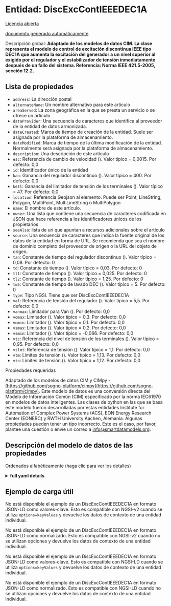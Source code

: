 Entidad: DiscExcContIEEEDEC1A  
=============================  
[Licencia abierta](https://github.com/smart-data-models//dataModel.EnergyCIM/blob/master/DiscExcContIEEEDEC1A/LICENSE.md)  
[documento generado automáticamente](https://docs.google.com/presentation/d/e/2PACX-1vTs-Ng5dIAwkg91oTTUdt8ua7woBXhPnwavZ0FxgR8BsAI_Ek3C5q97Nd94HS8KhP-r_quD4H0fgyt3/pub?start=false&loop=false&delayms=3000#slide=id.gb715ace035_0_60)  
Descripción global: **Adaptado de los modelos de datos CIM. La clase representa el modelo de control de excitación discontinua IEEE tipo DEC1A que aumenta la excitación del generador a un nivel superior al exigido por el regulador y el estabilizador de tensión inmediatamente después de un fallo del sistema.  Referencia: Norma IEEE 421.5-2005, sección 12.2.**  

## Lista de propiedades  

- `address`: La dirección postal  - `alternateName`: Un nombre alternativo para este artículo  - `areaServed`: La zona geográfica en la que se presta un servicio o se ofrece un artículo  - `dataProvider`: Una secuencia de caracteres que identifica al proveedor de la entidad de datos armonizada.  - `dateCreated`: Marca de tiempo de creación de la entidad. Suele ser asignada por la plataforma de almacenamiento.  - `dateModified`: Marca de tiempo de la última modificación de la entidad. Normalmente será asignada por la plataforma de almacenamiento.  - `description`: Una descripción de este artículo  - `esc`: Referencia de cambio de velocidad ().  Valor típico = 0,0015. Por defecto: 0,0  - `id`: Identificador único de la entidad  - `kan`: Ganancia del regulador discontinuo ().  Valor típico = 400. Por defecto: 0,0  - `ketl`: Ganancia del limitador de tensión de los terminales ().  Valor típico = 47. Por defecto: 0,0  - `location`: Referencia Geojson al elemento. Puede ser Point, LineString, Polygon, MultiPoint, MultiLineString o MultiPolygon  - `name`: El nombre de este artículo.  - `owner`: Una lista que contiene una secuencia de caracteres codificada en JSON que hace referencia a los identificadores únicos de los propietarios  - `seeAlso`: lista de uri que apuntan a recursos adicionales sobre el artículo  - `source`: Una secuencia de caracteres que indica la fuente original de los datos de la entidad en forma de URL. Se recomienda que sea el nombre de dominio completo del proveedor de origen o la URL del objeto de origen.  - `tan`: Constante de tiempo del regulador discontinuo ().  Valor típico = 0,08. Por defecto: 0  - `td`: Constante de tiempo ().  Valor típico = 0,03. Por defecto: 0  - `tl1`: Constante de tiempo ().  Valor típico = 0,025. Por defecto: 0  - `tl2`: Constante de tiempo ().  Valor típico = 1,25. Por defecto: 0  - `tw5`: Constante de tiempo de lavado DEC ().  Valor típico = 5. Por defecto: 0  - `type`: Tipo NGSI. Tiene que ser DiscExcContIEEEDEC1A  - `val`: Referencia de tensión del regulador ().  Valor típico = 5,5. Por defecto: 0,0  - `vanmax`: Limitador para Van (). Por defecto: 0,0  - `vomax`: Limitador ().  Valor típico = 0,3. Por defecto: 0,0  - `vomin`: Limitador ().  Valor típico = 0,1. Por defecto: 0,0  - `vsmax`: Limitador ().  Valor típico = 0,2. Por defecto: 0,0  - `vsmin`: Limitador ().  Valor típico = -0,066. Por defecto: 0,0  - `vtc`: Referencia del nivel de tensión de los terminales ().  Valor típico = 0,95. Por defecto: 0,0  - `vtlmt`: Referencia de tensión ().  Valor típico = 1,1. Por defecto: 0,0  - `vtm`: Límites de tensión ().  Valor típico = 1,13. Por defecto: 0,0  - `vtn`: Límites de tensión ().  Valor típico = 1,12. Por defecto: 0,0    
Propiedades requeridas  
Adaptado de los modelos de datos CIM y CIMpy - [https://github.com/sogno-platform/cimpy](https://github.com/sogno-platform/cimpy). Este modelo de datos es una conversión directa del Modelo de Información Común (CIM) especificado por la norma IEC61970 en modelos de datos inteligentes. Las clases de python en las que se basa este modelo fueron desarrolladas por estas entidades Institute for Automation of Complex Power Systems (ACS), EON Energy Research Center (EONERC) y RWTH University Aachen, Alemania. Algunas propiedades pueden tener un tipo incorrecto. Este es el caso, por favor, plantee una cuestión o envíe un correo a info@smartdatamodels.org.  
## Descripción del modelo de datos de las propiedades  
Ordenados alfabéticamente (haga clic para ver los detalles)  
<details><summary><strong>full yaml details</strong></summary>    
```yaml  
DiscExcContIEEEDEC1A:    
  description: 'Adapted from CIM data models. The class represents IEEE Type DEC1A discontinuous excitation control model that boosts generator excitation to a level higher than that demanded by the voltage regulator and stabilizer immediately following a system fault.  Reference: IEEE Standard 421.5-2005 Section 12.2.'    
  properties:    
    address:    
      description: 'The mailing address'    
      properties:    
        addressCountry:    
          description: 'Property. The country. For example, Spain. Model:''https://schema.org/addressCountry'''    
          type: string    
        addressLocality:    
          description: 'Property. The locality in which the street address is, and which is in the region. Model:''https://schema.org/addressLocality'''    
          type: string    
        addressRegion:    
          description: 'Property. The region in which the locality is, and which is in the country. Model:''https://schema.org/addressRegion'''    
          type: string    
        postOfficeBoxNumber:    
          description: 'Property. The post office box number for PO box addresses. For example, 03578. Model:''https://schema.org/postOfficeBoxNumber'''    
          type: string    
        postalCode:    
          description: 'Property. The postal code. For example, 24004. Model:''https://schema.org/https://schema.org/postalCode'''    
          type: string    
        streetAddress:    
          description: 'Property. The street address. Model:''https://schema.org/streetAddress'''    
          type: string    
      type: Property    
      x-ngsi:    
        model: https://schema.org/address    
    alternateName:    
      description: 'An alternative name for this item'    
      type: Property    
    areaServed:    
      description: 'The geographic area where a service or offered item is provided'    
      type: Property    
      x-ngsi:    
        model: https://schema.org/Text    
    dataProvider:    
      description: 'A sequence of characters identifying the provider of the harmonised data entity.'    
      type: Property    
    dateCreated:    
      description: 'Entity creation timestamp. This will usually be allocated by the storage platform.'    
      format: date-time    
      type: Property    
    dateModified:    
      description: 'Timestamp of the last modification of the entity. This will usually be allocated by the storage platform.'    
      format: date-time    
      type: Property    
    description:    
      description: 'A description of this item'    
      type: Property    
    esc:    
      description: 'Speed change reference ().  Typical Value = 0.0015. Default: 0.0'    
      type: number    
      x-ngsi:    
        model: https://schema.org/Number    
    id:    
      anyOf: &discexccontieeedec1a_-_properties_-_owner_-_items_-_anyof    
        - description: 'Property. Identifier format of any NGSI entity'    
          maxLength: 256    
          minLength: 1    
          pattern: ^[\w\-\.\{\}\$\+\*\[\]`|~^@!,:\\]+$    
          type: string    
        - description: 'Property. Identifier format of any NGSI entity'    
          format: uri    
          type: string    
      description: 'Unique identifier of the entity'    
      type: Property    
    kan:    
      description: 'Discontinuous controller gain ().  Typical Value = 400. Default: 0.0'    
      type: number    
      x-ngsi:    
        model: https://schema.org/Number    
    ketl:    
      description: 'Terminal voltage limiter gain ().  Typical Value = 47. Default: 0.0'    
      type: number    
      x-ngsi:    
        model: https://schema.org/Number    
    location:    
      description: 'Geojson reference to the item. It can be Point, LineString, Polygon, MultiPoint, MultiLineString or MultiPolygon'    
      oneOf:    
        - description: 'Geoproperty. Geojson reference to the item. Point'    
          properties:    
            bbox:    
              items:    
                type: number    
              minItems: 4    
              type: array    
            coordinates:    
              items:    
                type: number    
              minItems: 2    
              type: array    
            type:    
              enum:    
                - Point    
              type: string    
          required:    
            - type    
            - coordinates    
          title: 'GeoJSON Point'    
          type: object    
        - description: 'Geoproperty. Geojson reference to the item. LineString'    
          properties:    
            bbox:    
              items:    
                type: number    
              minItems: 4    
              type: array    
            coordinates:    
              items:    
                items:    
                  type: number    
                minItems: 2    
                type: array    
              minItems: 2    
              type: array    
            type:    
              enum:    
                - LineString    
              type: string    
          required:    
            - type    
            - coordinates    
          title: 'GeoJSON LineString'    
          type: object    
        - description: 'Geoproperty. Geojson reference to the item. Polygon'    
          properties:    
            bbox:    
              items:    
                type: number    
              minItems: 4    
              type: array    
            coordinates:    
              items:    
                items:    
                  items:    
                    type: number    
                  minItems: 2    
                  type: array    
                minItems: 4    
                type: array    
              type: array    
            type:    
              enum:    
                - Polygon    
              type: string    
          required:    
            - type    
            - coordinates    
          title: 'GeoJSON Polygon'    
          type: object    
        - description: 'Geoproperty. Geojson reference to the item. MultiPoint'    
          properties:    
            bbox:    
              items:    
                type: number    
              minItems: 4    
              type: array    
            coordinates:    
              items:    
                items:    
                  type: number    
                minItems: 2    
                type: array    
              type: array    
            type:    
              enum:    
                - MultiPoint    
              type: string    
          required:    
            - type    
            - coordinates    
          title: 'GeoJSON MultiPoint'    
          type: object    
        - description: 'Geoproperty. Geojson reference to the item. MultiLineString'    
          properties:    
            bbox:    
              items:    
                type: number    
              minItems: 4    
              type: array    
            coordinates:    
              items:    
                items:    
                  items:    
                    type: number    
                  minItems: 2    
                  type: array    
                minItems: 2    
                type: array    
              type: array    
            type:    
              enum:    
                - MultiLineString    
              type: string    
          required:    
            - type    
            - coordinates    
          title: 'GeoJSON MultiLineString'    
          type: object    
        - description: 'Geoproperty. Geojson reference to the item. MultiLineString'    
          properties:    
            bbox:    
              items:    
                type: number    
              minItems: 4    
              type: array    
            coordinates:    
              items:    
                items:    
                  items:    
                    items:    
                      type: number    
                    minItems: 2    
                    type: array    
                  minItems: 4    
                  type: array    
                type: array    
              type: array    
            type:    
              enum:    
                - MultiPolygon    
              type: string    
          required:    
            - type    
            - coordinates    
          title: 'GeoJSON MultiPolygon'    
          type: object    
      type: Geoproperty    
    name:    
      description: 'The name of this item.'    
      type: Property    
    owner:    
      description: 'A List containing a JSON encoded sequence of characters referencing the unique Ids of the owner(s)'    
      items:    
        anyOf: *discexccontieeedec1a_-_properties_-_owner_-_items_-_anyof    
        description: 'Property. Unique identifier of the entity'    
      type: Property    
    seeAlso:    
      description: 'list of uri pointing to additional resources about the item'    
      oneOf:    
        - items:    
            format: uri    
            type: string    
          minItems: 1    
          type: array    
        - format: uri    
          type: string    
      type: Property    
    source:    
      description: 'A sequence of characters giving the original source of the entity data as a URL. Recommended to be the fully qualified domain name of the source provider, or the URL to the source object.'    
      type: Property    
    tan:    
      description: 'Discontinuous controller time constant ().  Typical Value = 0.08. Default: 0'    
      type: number    
      x-ngsi:    
        model: https://schema.org/Number    
    td:    
      description: 'Time constant ().  Typical Value = 0.03. Default: 0'    
      type: number    
      x-ngsi:    
        model: https://schema.org/Number    
    tl1:    
      description: 'Time constant ().  Typical Value = 0.025. Default: 0'    
      type: number    
      x-ngsi:    
        model: https://schema.org/Number    
    tl2:    
      description: 'Time constant ().  Typical Value = 1.25. Default: 0'    
      type: number    
      x-ngsi:    
        model: https://schema.org/Number    
    tw5:    
      description: 'DEC washout time constant ().  Typical Value = 5. Default: 0'    
      type: number    
      x-ngsi:    
        model: https://schema.org/Number    
    type:    
      description: 'NGSI type. It has to be DiscExcContIEEEDEC1A'    
      enum:    
        - DiscExcContIEEEDEC1A    
      type: Property    
    val:    
      description: 'Regulator voltage reference ().  Typical Value = 5.5. Default: 0.0'    
      type: number    
      x-ngsi:    
        model: https://schema.org/Number    
    vanmax:    
      description: 'Limiter for Van (). Default: 0.0'    
      type: number    
      x-ngsi:    
        model: https://schema.org/Number    
    vomax:    
      description: 'Limiter ().  Typical Value = 0.3. Default: 0.0'    
      type: number    
      x-ngsi:    
        model: https://schema.org/Number    
    vomin:    
      description: 'Limiter ().  Typical Value = 0.1. Default: 0.0'    
      type: number    
      x-ngsi:    
        model: https://schema.org/Number    
    vsmax:    
      description: 'Limiter ().  Typical Value = 0.2. Default: 0.0'    
      type: number    
      x-ngsi:    
        model: https://schema.org/Number    
    vsmin:    
      description: 'Limiter ().  Typical Value = -0.066. Default: 0.0'    
      type: number    
      x-ngsi:    
        model: https://schema.org/Number    
    vtc:    
      description: 'Terminal voltage level reference ().  Typical Value = 0.95. Default: 0.0'    
      type: number    
      x-ngsi:    
        model: https://schema.org/Number    
    vtlmt:    
      description: 'Voltage reference ().  Typical Value = 1.1. Default: 0.0'    
      type: number    
      x-ngsi:    
        model: https://schema.org/Number    
    vtm:    
      description: 'Voltage limits ().  Typical Value = 1.13. Default: 0.0'    
      type: number    
      x-ngsi:    
        model: https://schema.org/Number    
    vtn:    
      description: 'Voltage limits ().  Typical Value = 1.12. Default: 0.0'    
      type: number    
      x-ngsi:    
        model: https://schema.org/Number    
  required: []    
  type: object    
```  
</details>    
## Ejemplo de carga útil  
No está disponible el ejemplo de un DiscExcContIEEEDEC1A en formato JSON-LD como valores-clave. Esto es compatible con NGSI-v2 cuando se utiliza `options=keyValues` y devuelve los datos de contexto de una entidad individual.  
No está disponible el ejemplo de un DiscExcContIEEEDEC1A en formato JSON-LD como normalizado. Esto es compatible con NGSI-v2 cuando no se utilizan opciones y devuelve los datos de contexto de una entidad individual.  
No está disponible el ejemplo de un DiscExcContIEEEDEC1A en formato JSON-LD como valores-clave. Esto es compatible con NGSI-LD cuando se utiliza `options=keyValues` y devuelve los datos de contexto de una entidad individual.  
No está disponible el ejemplo de un DiscExcContIEEEDEC1A en formato JSON-LD como normalizado. Esto es compatible con NGSI-LD cuando no se utilizan opciones y devuelve los datos de contexto de una entidad individual.  
